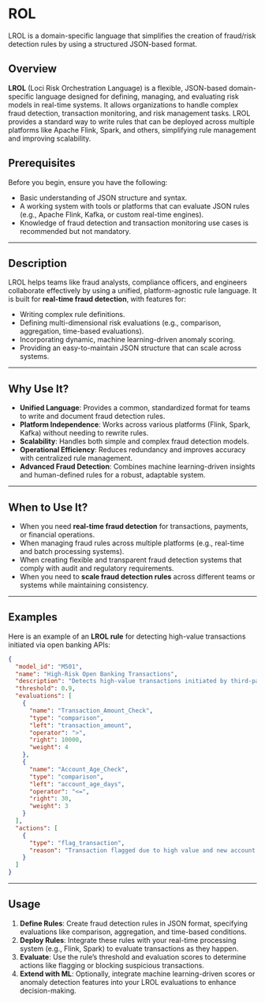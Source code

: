 # ROL
LROL is a domain-specific language that simplifies the creation of fraud/risk detection rules by using a structured JSON-based format.

## Overview

**LROL** (Loci Risk Orchestration Language) is a flexible, JSON-based domain-specific language designed for defining, managing, and evaluating risk models in real-time systems. It allows organizations to handle complex fraud detection, transaction monitoring, and risk management tasks. LROL provides a standard way to write rules that can be deployed across multiple platforms like Apache Flink, Spark, and others, simplifying rule management and improving scalability.

## Prerequisites

Before you begin, ensure you have the following:

- Basic understanding of JSON structure and syntax.
- A working system with tools or platforms that can evaluate JSON rules (e.g., Apache Flink, Kafka, or custom real-time engines).
- Knowledge of fraud detection and transaction monitoring use cases is recommended but not mandatory.

---

## Description

LROL helps teams like fraud analysts, compliance officers, and engineers collaborate effectively by using a unified, platform-agnostic rule language. It is built for **real-time fraud detection**, with features for:

- Writing complex rule definitions.
- Defining multi-dimensional risk evaluations (e.g., comparison, aggregation, time-based evaluations).
- Incorporating dynamic, machine learning-driven anomaly scoring.
- Providing an easy-to-maintain JSON structure that can scale across systems.

---

## Why Use It?

- **Unified Language**: Provides a common, standardized format for teams to write and document fraud detection rules.
- **Platform Independence**: Works across various platforms (Flink, Spark, Kafka) without needing to rewrite rules.
- **Scalability**: Handles both simple and complex fraud detection models.
- **Operational Efficiency**: Reduces redundancy and improves accuracy with centralized rule management.
- **Advanced Fraud Detection**: Combines machine learning-driven insights and human-defined rules for a robust, adaptable system.

---

## When to Use It?

- When you need **real-time fraud detection** for transactions, payments, or financial operations.
- When managing fraud rules across multiple platforms (e.g., real-time and batch processing systems).
- When creating flexible and transparent fraud detection systems that comply with audit and regulatory requirements.
- When you need to **scale fraud detection rules** across different teams or systems while maintaining consistency.

---

## Examples

Here is an example of an **LROL rule** for detecting high-value transactions initiated via open banking APIs:
```json
{
  "model_id": "M501",
  "name": "High-Risk Open Banking Transactions",
  "description": "Detects high-value transactions initiated by third-party apps",
  "threshold": 0.9,
  "evaluations": [
    {
      "name": "Transaction_Amount_Check",
      "type": "comparison",
      "left": "transaction_amount",
      "operator": ">",
      "right": 10000,
      "weight": 4
    },
    {
      "name": "Account_Age_Check",
      "type": "comparison",
      "left": "account_age_days",
      "operator": "<=",
      "right": 30,
      "weight": 3
    }
  ],
  "actions": [
    {
      "type": "flag_transaction",
      "reason": "Transaction flagged due to high value and new account."
    }
  ]
}

```
---
## Usage

1. **Define Rules**: Create fraud detection rules in JSON format, specifying evaluations like comparison, aggregation, and time-based conditions.
2. **Deploy Rules**: Integrate these rules with your real-time processing system (e.g., Flink, Spark) to evaluate transactions as they happen.
3. **Evaluate**: Use the rule’s threshold and evaluation scores to determine actions like flagging or blocking suspicious transactions.
4. **Extend with ML**: Optionally, integrate machine learning-driven scores or anomaly detection features into your LROL evaluations to enhance decision-making.